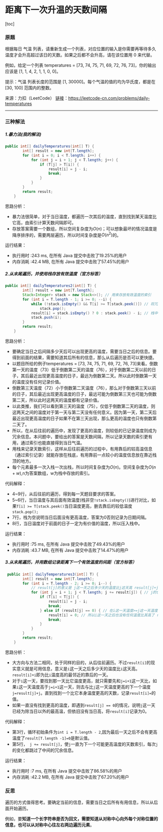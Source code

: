 # 距离下一次升温的天数间隔

[toc]

### 原题

根据每日 气温 列表，请重新生成一个列表，对应位置的输入是你需要再等待多久温度才会升高超过该日的天数。如果之后都不会升高，请在该位置用 0 来代替。

例如，给定一个列表 temperatures = [73, 74, 75, 71, 69, 72, 76, 73]，你的输出应该是 [1, 1, 4, 2, 1, 1, 0, 0]。

提示：气温 列表长度的范围是 [1, 30000]。每个气温的值的均为华氏度，都是在 [30, 100] 范围内的整数。

来源：力扣（LeetCode）
[链接](https://leetcode-cn.com/problems/daily-temperatures)：https://leetcode-cn.com/problems/daily-temperatures

----

### 三种解法

##### 1.暴力法(我的解法)

```java
public int[] dailyTemperatures(int[] T) {
        int[] result = new int[T.length];
        for (int i = 0; i < T.length; i++) {
            for (int j = i + 1; j < T.length; j++) {
                if (T[j] > T[i]) {
                    result[i] = j - i;
                    break;
                }
            }
        }
        return result;
    }
```

思路分析：

* 暴力法很简单，对于当日温度，都遍历一次其后的温度，直到找到某天温度比它高，由索引计算天数间隔即可。
* 存放答案需要一个数组，所以空间复杂度为$O(n)$；可以想象最坏的情况温度是降序排序的，需要两层遍历，所以时间复杂度是$O(n^2)$的。

运行结果：
* 执行用时 :243 ms, 在所有 Java 提交中击败了19.25%的用户
* 内存消耗 :42.4 MB, 在所有 Java 提交中击败了57.45%的用户
##### 2.从末尾遍历，并使用栈存放有效温度（官方标答）

```java
public int[] dailyTemperatures2(int[] T) {
        int[] result = new int[T.length];
        Stack<Integer> stack = new Stack<>(); // 用来存放有效温度的索引
        for (int i = T.length - 1; i >= 0; --i) {
            while (!stack.isEmpty() && T[i] >= T[stack.peek()]) // 将冗余信息删去，如果靠后的日子温度比当前低，他完全没有意义记录
                stack.pop();
            result[i] = stack.isEmpty() ? 0 : stack.peek() - i; // 栈中无元素说明当日之后温度没有比其高的！
            stack.push(i);
        }
        return result;
    }
```

思路分析：

* 要确定当日之后间隔多少天后可以出现更高的温度，需要当日之后的信息。要得到前面的结果，需要知道其后所有的信息，那么从后遍历是否可以更快捷。
* 以题目所给的例子temperatures = [73, 74, 75, 71, 69, 72, 76, 73]来看。倒数第一天的温度（73）低于倒数第二天的温度（76），对于倒数第二天以前的日子，其后最近出现更高温度的日子，最远为倒数第二天。所以此时倒数第一天的温度没有任何记录价值。
* 倒数第三天温度（72）小于倒数第二天温度（76），那么对于倒数第三天以前的日子，其后最近出现更高温度的日子，最远可能为倒数第三天也可能为倒数第二天，所以此时这两天的温度都有记录价值。
* 以此类推，我们可以看到第三天的温度（75），仅低于倒数第二天的温度，则这两天之间的温度对于第一天与第二天没有任何意义。因为第一天，第二天后最近出现更高温度的日子如果不在第三天出现，那么更高的温度也只有倒数第二天了。
* 所以，在从后往前的遍历中，发现了更高的温度，则较低的已记录温度则成为冗余信息。本问题中，要给出的答案是天数间隔，所以记录天数的索引更有用，通过索引也能直接得到当日气温。
* 用栈来记录天数索引，这样从后往前遍历的过程中，有用靠后的较高温信息（通过索引记录）就能存放在栈底，有用靠前一点较小的温度信息放在靠近栈顶的地方。
* 每个元素最多一次入栈一次出栈，所以时间复杂度为$O(n)$。空间复杂度为$O(n+w)$,n为答案数组，w为栈中存放的索引。

代码解释：

* 4~9行，从后往前的遍历，得到每一天题目要求的答案。
* 5~6行，当日温度与其后面有效温度(栈非空`!stack.isEmpty()`)进行对比，如果`T[i] >= T[stack.peek()`当日温度更高，删去靠后的较低温度`stack.pop();`
* 7行，栈为空说明当日后面没有更高温度，答案为0否则记录为日期间隔。
* 8行，当日温度对于前面的日子一定为有价值的温度，所以压入栈中。

运行结果：
* 执行用时 :75 ms, 在所有 Java 提交中击败了49.43%的用户
* 内存消耗 :43.7 MB, 在所有 Java 提交中击败了14.47%的用户
##### 3.从末尾遍历，并用数组记录距离下一个有效温度的间距（官方标答）

```java
 public int[] dailyTemperatures3(int[] T) {
        int[] result = new int[T.length];
        for (int i = T.length - 2; i >= 0; i--) {
            // result[j]的意义是 j这一天之后多少天的温度比j这天高 result[j]+j即为比j温度高的最邻近的一天。这样就省略了比较比j这一天温度低的日子
            for (int j = i + 1; j < T.length; j += result[j]) { // j的值代表温度可能比i这天温度高的 天数
                if (T[i] < T[j]) {
                    result[i] = j - i;
                    break;
                } else if (result[j] == 0) { // 在i这一天温度>=j这一天温度时，如果result[j]==0意味着在j这天之后没有哪天温度比其更高
                    result[i] = 0; // 所以i这一天之后也没有任何温度比其高了 result[i]置为0
                    break;
                }
            }
        }
        return result;
    }
```

思路分析：

* 大方向与方法二相同，处于同样的目的，从后往前遍历。不过`result[i]`的现实意义就是可用信息，意义是`i`这一天之后多少天的温度比`i`这天高。 `result[i]+i`即为比`i`温度高的最邻近的靠后的一天。
* 对于`i`这一天，要找到那一天比它温度更高，就只需要先和`j=i+1`这一天比，如果`i`这一天温度高于`j=i+1`这一天，则去与比`j`这一天温度更高的下一个温度`j=result[j]+j`。直到找到一个比它本身温度更高的天数，记录`result[i]=`的值。
* 如果一直没有找到更高的温度，即遇到`result[j] == 0`的情况，说明`j`这一天已经为除当日以外的最高温，但依旧没有当日高，将`result[i]`记录为0。

代码解释：

* 第3行，循环初始条件为`int i = T.length - 2`,因为最后一天之后不会有更高温度了`result[T.length -1]=0`是默认值。
* 第5行，` j += result[j]`，使`j`一直为下一个可能更高温度的天数索引，每次`j`的变化都跳过了中间的冗余信息。

运行结果：
* 执行用时 :7 ms, 在所有 Java 提交中击败了86.58%的用户
* 内存消耗 :42.2 MB, 在所有 Java 提交中击败了67.20%的用户

### 反思

遍历的方式值得思考。要确定当前的信息，需要当日之后所有有用信息，所以从后面开始遍历。

例如，要**知道一个长字符串是否为回文，需要知道从对称中心向外每个对称位置的信息，也可以从对称中心往左右两边遍历元素**。